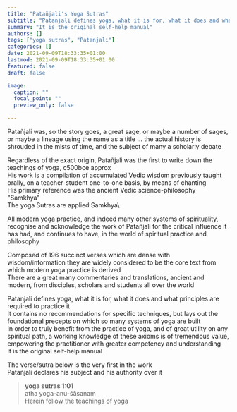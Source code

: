 ```yaml
---
title: "Patañjali's Yoga Sutras"
subtitle: "Patanjali defines yoga, what it is for, what it does and what principles are required to practice it"
summary: "It is the original self-help manual"
authors: []
tags: ["yoga sutras", "Patanjali"]
categories: []
date: 2021-09-09T18:33:35+01:00
lastmod: 2021-09-09T18:33:35+01:00
featured: false
draft: false

image:
  caption: ""
  focal_point: ""
  preview_only: false

---
```

Patañjali was, so the story goes, a great sage, or maybe a number of sages, or maybe a lineage using the name as a title ... the actual history is shrouded in the mists of time, and the subject of many a scholarly debate

Regardless of the exact origin, Patañjali was the first to write down the teachings of yoga, c500bce approx\
His work is a compilation of accumulated Vedic wisdom previously taught orally, on a teacher-student one-to-one basis, by means of chanting\
His primary reference was the ancient Vedic science-philosophy "Samkhya"\
The yoga Sutras are applied Samkhya\

All modern yoga practice, and indeed many other systems of spirituality, recognise and acknowledge the work of Patañjali for the critical influence it has had, and continues to have, in the world of spiritual practice and philosophy

Composed of 196 succinct verses which are dense with wisdom/information they are widely considered to be the core text from which modern yoga practice is derived\
There are a great many commentaries and translations, ancient and modern, from disciples, scholars and students all over the world

Patanjali defines yoga, what it is for, what it does and what principles are required to practice it\
It contains no recommendations for specific techniques, but lays out the foundational precepts on which so many systems of yoga are built\
In order to truly benefit from the practice of yoga, and of great utility on any spiritual path, a working knowledge of these axioms is of tremendous value, empowering the practitioner with greater competency and understanding\
It is the original self-help manual

The verse/sutra below is the very first in the work\
Patañjali declares his subject and his authority over it

>**yoga sutras 1:01**\
>atha yoga-anu-śāsanam\
>Herein follow the teachings of yoga
